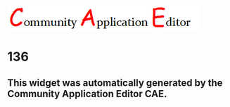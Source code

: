 ![CAE](https://github.com/PhilCAEOrg/CAE-Deployment-Temp/blob/gh-pages/frontendComponent-136/img/logo.png)  

136
===================


This widget was automatically generated by the Community Application Editor CAE.  
---------------
